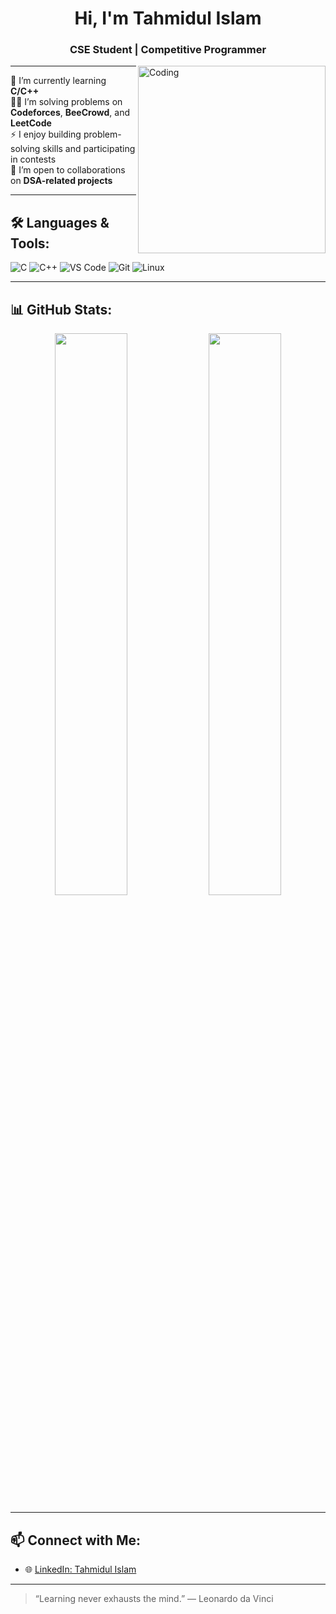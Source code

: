 <h1 align="center">Hi, I'm Tahmidul Islam</h1>
<h3 align="center">CSE Student | Competitive Programmer</h3>

<img align="right" alt="Coding" width="300" src="https://media.giphy.com/media/qgQUggAC3Pfv687qPC/giphy.gif">

---

🌱 I’m currently learning **C/C++**  
👨‍💻 I’m solving problems on **Codeforces**, **BeeCrowd**, and **LeetCode**  
⚡ I enjoy building problem-solving skills and participating in contests  
🤝 I’m open to collaborations on **DSA-related projects**

---

## 🛠️ Languages & Tools:
![C](https://img.shields.io/badge/-C-00599C?style=for-the-badge&logo=c)
![C++](https://img.shields.io/badge/-C++-00599C?style=for-the-badge&logo=c%2B%2B)
![VS Code](https://img.shields.io/badge/-VS%20Code-007ACC?style=for-the-badge&logo=visual-studio-code)
![Git](https://img.shields.io/badge/-Git-F05032?style=for-the-badge&logo=git)
![Linux](https://img.shields.io/badge/-Linux-FCC624?style=for-the-badge&logo=linux)

---

## 📊 GitHub Stats:
<p align="center">
  <img width="48%" src="https://github-readme-stats.vercel.app/api?username=tahmidul-islam-star&show_icons=true&theme=tokyonight" />
  <img width="48%" src="https://github-readme-streak-stats.herokuapp.com/?user=tahmidul-islam-star&theme=tokyonight" />
</p>

---

## 📫 Connect with Me:
- 🌐 [LinkedIn: Tahmidul Islam](https://www.linkedin.com/in/tahmidul-islam-75b3722a7/)

---

> “Learning never exhausts the mind.” — Leonardo da Vinci
